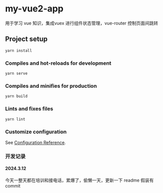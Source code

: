 # my-vue2-app
用于学习 vue 知识，集成vuex 进行组件状态管理，vue-router 控制页面间跳转



## Project setup
```
yarn install
```

### Compiles and hot-reloads for development
```
yarn serve
```

### Compiles and minifies for production
```
yarn build
```

### Lints and fixes files
```
yarn lint
```

### Customize configuration
See [Configuration Reference](https://cli.vuejs.org/config/).
### 开发记录
#### 2024.3.12
今天一整天都在培训和接电话，累爆了，偷懒一天，更新一下 readme 假装有 commit